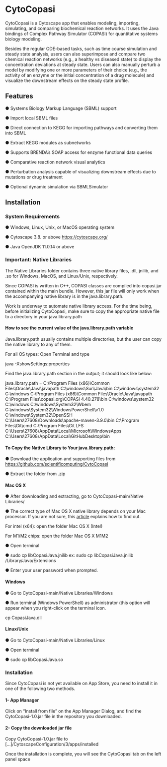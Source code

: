 # CytoCopasi

CytoCopasi is a Cytoscape app that enables modeling, importing, simulating, and comparing biochemical reaction networks. It uses the Java bindings of Complex Pathway Simulator (COPASI) for quantitative systems biology modeling. 

Besides the regular ODE-based tasks, such as time course simulation and steady state analysis, users can also superimpose and compare two chemical reaction networks (e.g., a healthy vs diseased state) to display the concentration deviations at steady state. Users can also manually perturb a model by modifying one or more parameters of their choice (e.g., the activity of an enzyme or the initial concentration of a drug molecule) and visualize the downstream effects on the steady state profile.

## Features

●	Systems Biology Markup Language (SBML) support

●	Import local SBML files

●	Direct connection to KEGG for importing pathways and converting them into SBML

●	Extract KEGG modules as subnetworks

●	Supports BRENDA’s SOAP access for enzyme functional data queries

●	Comparative reaction network visual analytics 

●	Perturbation analysis capable of visualizing downstream effects due to mutations or drug treatment

●	Optional dynamic simulation via SBMLSimulator

## Installation

### System Requirements

●	Windows, Linux, Unix, or MacOS operating system

●	Cytoscape 3.8. or above https://cytoscape.org/ 

●	Java OpenJDK 11.0.14 or above

### Important: Native Libraries

The Native Libraries folder contains three native library files, .dll, jnilib, and .so for Windows, MacOS, and Linux/Unix, respectively.

Since COPASI is written in C++, COPASI classes are compiled into copasi.jar contained within the main bundle. However, this jar file will only work when the accompanying native library is in the java.library.path. 

Work is underway to automate native library access. For the time being, before initializing CytoCopasi, make sure to copy the appropriate native file to a directory in your java.library.path

#### How to see the current value of the java.library.path variable

Java.library.path usually contains multiple directories, but the user can copy the native library to any of them. 

For all OS types: Open Terminal and type

java -XshowSettings:properties  

Find the java.library.path section in the output; it should look like below:

java.library.path = C:\Program Files (x86)\Common Files\Oracle\Java\javapath
        C:\windows\Sun\Java\bin
        C:\windows\system32
        C:\windows
        C:\Program Files (x86)\Common Files\Oracle\Java\javapath
        C:\Program Files\copasi.org\COPASI 4.40.278\bin
        C:\windows\system32
        C:\windows
        C:\windows\System32\Wbem
        C:\windows\System32\WindowsPowerShell\v1.0\
        C:\windows\System32\OpenSSH\
        C:\Users\27608\Downloads\apache-maven-3.9.0\bin
        C:\Program Files\Git\cmd
        C:\Program Files\Git LFS
        C:\Users\27608\AppData\Local\Microsoft\WindowsApps
        C:\Users\27608\AppData\Local\GitHubDesktop\bin
 
#### To Copy the Native Library to Your java.library.path:
● Download the application and supporting files from https://github.com/scientificomputing/CytoCopasi

● Extract the folder from .zip


#### Mac OS X

● After downloading and extracting, go to CytoCopasi-main/Native Libraries/

● The correct type of Mac OS X native library depends on your Mac processor. If you are not sure, this [article](https://www.makeuseof.com/how-to-find-out-if-your-mac-uses-intel-or-apple-silicon/) explains how to find out.

   For intel (x64): open the folder Mac OS X (Intel)
   
   For M1/M2 chips: open the folder Mac OS X M1M2
   
● Open terminal

● sudo cp libCopasiJava.jnilib <the selected java.library.path directory>
  ex: sudo cp libCopasiJava.jnilib /Library/Java/Extensions
  
● Enter your user password when prompted.

#### Windows

● Go to CytoCopasi-main/Native Libraries/Windows

● Run terminal (Windows PowerShell) as administrator (this option will appear when you right-click on the terminal icon.

  cp CopasiJava.dll <the selected java.library.path directory>


#### Linux/Unix

● Go to CytoCopasi-main/Native Libraries/Linux

● Open terminal

● sudo cp libCopasiJava.so <selected java.library.path directory>


### Installation

Since CytoCopasi is not yet available on App Store, you need to install it in one of the following two methods.

#### 1-	App Manager

Click on “Install from file” on the App Manager Dialog, and find the CytoCopasi-1.0.jar file in the repository you downloaded.

#### 2-	Copy the downloaded jar file

Copy CytoCopasi-1.0.jar file to [...]/CytoscapeConfiguration/3/apps/installed

Once the installation is complete, you will see the CytoCopasi tab on the left panel space




